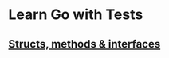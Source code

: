 # Learn Go with Tests

## [Structs, methods & interfaces](https://quii.gitbook.io/learn-go-with-tests/go-fundamentals/structs-methods-and-interfaces)